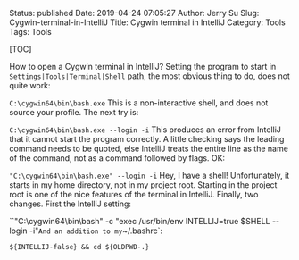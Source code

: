 Status: published
Date: 2019-04-24 07:05:27
Author: Jerry Su
Slug: Cygwin-terminal-in-IntelliJ
Title: Cygwin terminal in IntelliJ
Category: Tools
Tags: Tools

[TOC]

How to open a Cygwin terminal in IntelliJ? 
Setting the program to start in `Settings|Tools|Terminal|Shell` path, the most obvious thing to do, does not quite work:

`C:\cygwin64\bin\bash.exe`
This is a non-interactive shell, and does not source your profile. The next try is:

`C:\cygwin64\bin\bash.exe --login -i`
This produces an error from IntelliJ that it cannot start the program correctly. A little checking says the leading command needs to be quoted, else IntelliJ treats the entire line as the name of the command, not as a command followed by flags. OK:

`"C:\cygwin64\bin\bash.exe" --login -i`
Hey, I have a shell! Unfortunately, it starts in my home directory, not in my project root. Starting in the project root is one of the nice features of the terminal in IntelliJ. Finally, two changes. First the IntelliJ setting:

``"C:\cygwin64\bin\bash" -c "exec /usr/bin/env INTELLIJ=true $SHELL --login -i"`
And an addition to my `~/.bashrc`:

`${INTELLIJ-false} && cd ${OLDPWD-.}`